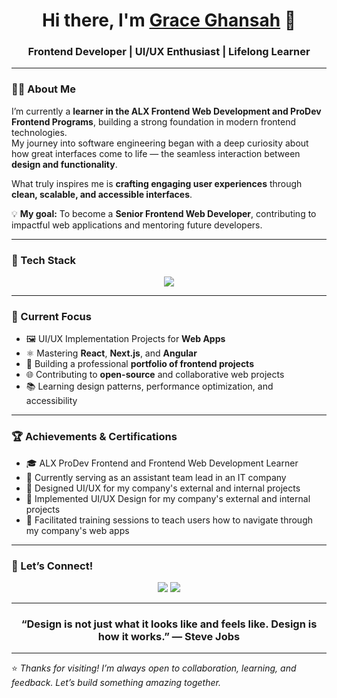 <!-- 👋 HEADER SECTION -->
<h1 align="center">Hi there, I'm <a href="https://github.com/YOUR_GITHUB_USERNAME" target="_blank">Grace Ghansah</a> 👋</h1>
<h3 align="center">Frontend Developer | UI/UX Enthusiast | Lifelong Learner</h3>

---

<!-- 🚀 ABOUT ME -->
### 👨‍💻 About Me

I’m currently a **learner in the ALX Frontend Web Development and ProDev Frontend Programs**, building a strong foundation in modern frontend technologies.  
My journey into software engineering began with a deep curiosity about how great interfaces come to life — the seamless interaction between **design and functionality**.  

What truly inspires me is **crafting engaging user experiences** through **clean, scalable, and accessible interfaces**.

💡 **My goal:** To become a **Senior Frontend Web Developer**, contributing to impactful web applications and mentoring future developers.

---

<!-- 🧠 TECH STACK -->
### 🧠 Tech Stack

<p align="center">
  <img src="https://skillicons.dev/icons?i=html,css,js,ts,react,nextjs,angular,tailwind,figma,vite,nodejs,git,github" />
</p>

---

<!-- 🧩 CURRENT FOCUS -->
### 🎯 Current Focus

- 🖼️ UI/UX Implementation Projects for **Web Apps**
- ⚛️ Mastering **React**, **Next.js**, and **Angular**
- 💼 Building a professional **portfolio of frontend projects**
- 🌐 Contributing to **open-source** and collaborative web projects
- 📚 Learning design patterns, performance optimization, and accessibility

---

<!-- 🏆 ACHIEVEMENTS -->
### 🏆 Achievements & Certifications

- 🎓 ALX ProDev Frontend and Frontend Web Development Learner
- 🏅 Currently serving as an assistant team lead in an IT company
- 🧠 Designed UI/UX for my company's external and internal projects
- 🧠 Implemented UI/UX Design for my company's external and internal projects
- 💬 Facilitated training sessions to teach users how to navigate through my company's web apps

---

<!-- 🤝 LET'S CONNECT -->
### 🤝 Let’s Connect!

<p align="center">
  <a href="https://www.linkedin.com/in/YOUR_LINKEDIN](https://www.linkedin.com/in/grace-ghansah-47455b225?utm_source=share&utm_campaign=share_via&utm_content=profile&utm_medium=android_app" target="_blank"><img src="https://img.shields.io/badge/LinkedIn-0077B5?logo=linkedin&logoColor=white" /></a>
  <a href="https://x.com/GraceGhans48560" target="_blank"><img src="https://img.shields.io/badge/Twitter-1DA1F2?logo=twitter&logoColor=white" /></a>
</p>

---


<!-- 💬 QUOTE -->
<h3 align="center">“Design is not just what it looks like and feels like. Design is how it works.” — Steve Jobs</h3>

---

⭐️ *Thanks for visiting! I’m always open to collaboration, learning, and feedback. Let’s build something amazing together.*
